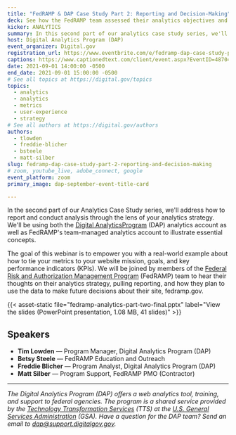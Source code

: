 ```yaml
---
title: "FedRAMP & DAP Case Study Part 2: Reporting and Decision-Making"
deck: See how the FedRAMP team assessed their analytics objectives and key performance indicators (KPIs) prior to the launch of their redesigned site, fedramp.gov.
kicker: ANALYTICS
summary: In this second part of our analytics case study series, we'll address how to pull reporting and conduct analysis through the lens of your analytics strategy.
host: Digital Analytics Program (DAP)
event_organizer: Digital.gov
registration_url: https://www.eventbrite.com/e/fedramp-dap-case-study-part-2-reporting-and-decision-making-tickets-167491769391
captions: https://www.captionedtext.com/client/event.aspx?EventID=4870497&CustomerID=321
date: 2021-09-01 14:00:00 -0500
end_date: 2021-09-01 15:00:00 -0500
# See all topics at https://digital.gov/topics
topics:
  - analytics
  - analytics
  - metrics
  - user-experience
  - strategy
# See all authors at https://digital.gov/authors
authors:
  - tlowden
  - freddie-blicher
  - bsteele
  - matt-silber
slug: fedramp-dap-case-study-part-2-reporting-and-decision-making
# zoom, youtube_live, adobe_connect, google
event_platform: zoom
primary_image: dap-september-event-title-card

---
```


In the second part of our Analytics Case Study series, we'll address how to report and conduct analysis through the lens of your analytics strategy. We'll be using both the [Digital AnalyticsProgram](https://digital.gov/guides/dap/) (DAP) analytics account as well as FedRAMP's team-managed analytics account to illustrate essential concepts.

The goal of this webinar is to empower you with a real-world example about how to tie your metrics to your website mission, goals, and key performance indicators (KPIs). We will be joined by members of the [Federal Risk and Authorization Management Program](https://www.fedramp.gov/) (FedRAMP) team to hear their thoughts on their analytics strategy, pulling reporting, and how they plan to use the data to make future decisions about their site, fedramp.gov.

{{< asset-static file="fedramp-analytics-part-two-final.pptx" label="View the slides (PowerPoint presentation, 1.08 MB, 41 slides)" >}}

## Speakers

* **Tim Lowden** — Program Manager, Digital Analytics Program (DAP)
* **Betsy Steele** — FedRAMP Education and Outreach
* **Freddie Blicher** — Program Analyst, Digital Analytics Program (DAP)
* **Matt Silber** — Program Support, FedRAMP PMO (Contractor)

- - -

*The Digital Analytics Program (DAP) offers a web analytics tool, training, and support to federal agencies. The program is a shared service provided by the [Technology Transformation Services](http://www.gsa.gov/tts) (TTS) at the [U.S. General Services Administration](https://www.gsa.gov/) (GSA). Have a question for the DAP team? Send an email to dap@support.digitalgov.gov.*
